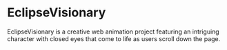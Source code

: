# EclipseVisionary
EclipseVisionary is a creative web animation project featuring an intriguing character with closed eyes that come to life as users scroll down the page.

